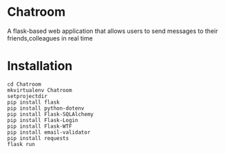 # Chatroom
A flask-based web application that allows users to send messages to their friends,colleagues in real time

# Installation
    cd Chatroom
    mkvirtualenv Chatroom
    setprojectdir
    pip install flask
    pip install python-dotenv
    pip install Flask-SQLAlchemy
    pip install Flask-Login
    pip install Flask-WTF
    pip install email-validator
    pip install requests
    flask run
